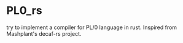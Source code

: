 # PL0_rs
try to implement a compiler for PL/0  language in rust. Inspired from Mashplant's decaf-rs project.
